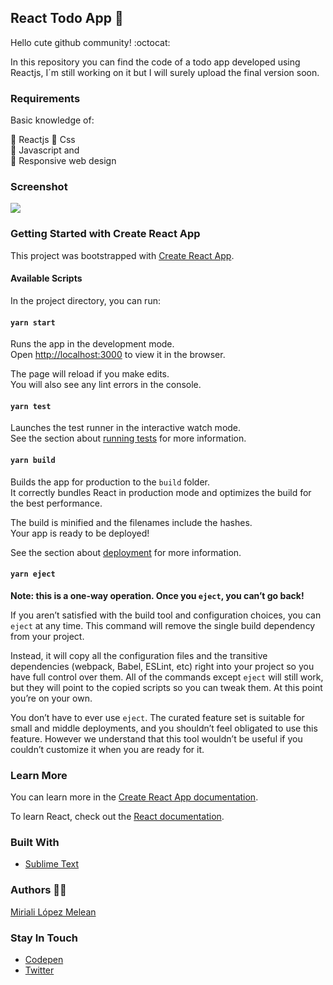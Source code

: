 ## React Todo App :open_file_folder:

Hello cute github community! :octocat:

In this repository you can find the code of a todo app developed using Reactjs, I´m still working on it but I will surely upload the final version soon.

### Requirements

Basic knowledge of:

:star2: Reactjs
:star2: Css  
:star2: Javascript and  
:star2: Responsive web design

### Screenshot
![](https://instagram.fccs3-1.fna.fbcdn.net/v/t51.2885-15/fr/e15/s1080x1080/130852768_3594769800604356_2301198359978240444_n.jpg?_nc_ht=instagram.fccs3-1.fna.fbcdn.net&_nc_cat=100&_nc_ohc=tpAm9oq9vd8AX82HMgQ&tp=1&oh=550228b86658d7fc03487e0cb38c847a&oe=5FFDD011&ig_cache_key=MjQ2MzE1NTg2MDEwNTc2MzQyMg%3D%3D.2)

### Getting Started with Create React App

This project was bootstrapped with [Create React App](https://github.com/facebook/create-react-app).

#### Available Scripts

In the project directory, you can run:

#### `yarn start`

Runs the app in the development mode.\
Open [http://localhost:3000](http://localhost:3000) to view it in the browser.

The page will reload if you make edits.\
You will also see any lint errors in the console.

#### `yarn test`

Launches the test runner in the interactive watch mode.\
See the section about [running tests](https://facebook.github.io/create-react-app/docs/running-tests) for more information.

#### `yarn build`

Builds the app for production to the `build` folder.\
It correctly bundles React in production mode and optimizes the build for the best performance.

The build is minified and the filenames include the hashes.\
Your app is ready to be deployed!

See the section about [deployment](https://facebook.github.io/create-react-app/docs/deployment) for more information.

#### `yarn eject`

**Note: this is a one-way operation. Once you `eject`, you can’t go back!**

If you aren’t satisfied with the build tool and configuration choices, you can `eject` at any time. This command will remove the single build dependency from your project.

Instead, it will copy all the configuration files and the transitive dependencies (webpack, Babel, ESLint, etc) right into your project so you have full control over them. All of the commands except `eject` will still work, but they will point to the copied scripts so you can tweak them. At this point you’re on your own.

You don’t have to ever use `eject`. The curated feature set is suitable for small and middle deployments, and you shouldn’t feel obligated to use this feature. However we understand that this tool wouldn’t be useful if you couldn’t customize it when you are ready for it.

### Learn More

You can learn more in the [Create React App documentation](https://facebook.github.io/create-react-app/docs/getting-started).

To learn React, check out the [React documentation](https://reactjs.org/).

### Built With
- [Sublime Text](https://www.sublimetext.com/)

### Authors :woman_technologist:
[Miriali López Melean](https://github.com/Miriali) 

### Stay In Touch
- [Codepen](https://codepen.io/your-work/) 
- [Twitter](https://twitter.com/miricailopez)
